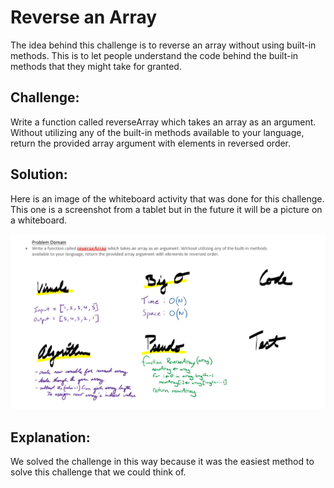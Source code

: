 # Reverse an Array

The idea behind this challenge is to reverse an array without using built-in methods. This is to let people understand the code behind the built-in methods that they might take for granted.

## Challenge:

Write a function called reverseArray which takes an array as an argument. Without utilizing any of the built-in methods available to your language, return the provided array argument with elements in reversed order.

## Solution:

Here is an image of the whiteboard activity that was done for this challenge. This one is a screenshot from a tablet but in the future it will be a picture on a whiteboard.

![ArrayReverse](../../assets/array_reverse.PNG)

## Explanation:

We solved the challenge in this way because it was the easiest method to solve this challenge that we could think of.